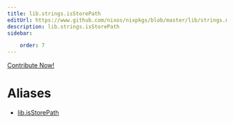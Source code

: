 ```yaml
---
title: lib.strings.isStorePath
editUrl: https://www.github.com/nixos/nixpkgs/blob/master/lib/strings.nix#L1306C17
description: lib.strings.isStorePath
sidebar:

    order: 7
---
```


<a href="https://www.github.com/nixos/nixpkgs/blob/master/lib/strings.nix#L1306C17">Contribute Now!</a>


# Aliases

- [lib.isStorePath](./reference/lib/lib-isStorePath)


